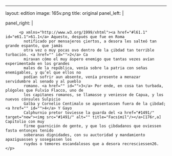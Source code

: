 <?xml version="1.0" encoding="UTF-8"?>
---
layout: edition
image: 165v.png 
title: original 
panel_left: | 

panel_right: |  
            
          <p xmlns="http://www.w3.org/1999/xhtml"><a href="#l61.1" id="e61.1">61.1</a> Aquesto, después que fue en Roma
            notificado por mensajeros çiertos, a desora les salteó tan grande espanto, que jamás
            otra vez o muy pocas ovo dentro de la çibdad tan terrible turbación. <a href="" id="">2</a> Ca
            miravan cómo el muy áspero enemigo que tantas vezes avían experimentado en los grandes
            males de la república, venía sobre la patria con señas enemigables, y qu’el que ellos no
            podían sofrir aun absente, venía presente a menazar servidumbre al senado y al pueblo
            romano. <a href="" id="">3</a> Por ende, en cosa tan turbada, plógoles que Fulvio Flacco, uno de
            los capitanes romanos, se llamasse y veniesse de Capua, y los nuevos cónsules Sulpicio
            Galba y Cornelio Centimalo se aposentassen fuera de la çibdad; <a href="" id="">4</a> Y Gayo
            Calphurnio pretor toviesse la guarda del <a href="#1491/" target="new"><img src="#1491/" alt="" title="Facsímil"/></a>[176r,a] Capitolio con muy
            firme guarnición de gente, y que los çibdadanos que oviessen fasta entonçes tenido
            soberanas dignidades, con su auctoridad y mandamiento apaziguassen y sosegassen los
            ruydos o temores escandalosos que a desora recresciessen26.</p>
        